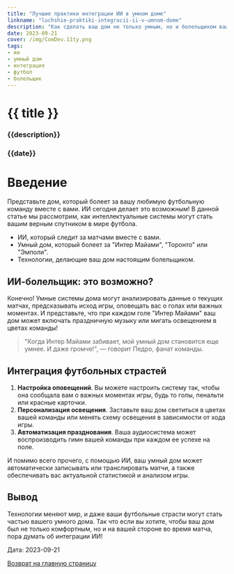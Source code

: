 ```yaml
---
title: "Лучшие практики интеграции ИИ в умном доме"
linkname: "luchshie-praktiki-integracii-ii-v-umnom-dome"
description: "Как сделать ваш дом не только умным, но и болельщиком вашего любимого футбольного клуба."
date: 2023-09-21
cover: /img/ComDev.11ty.png
tags:
- ии
- умный дом
- интеграция
- футбол
- болельщик 
---
```


# {{ title }}
### {{description}}
### {{date}}

# Введение

Представьте дом, который болеет за вашу любимую футбольную команду вместе с вами. ИИ сегодня делает это возможным! В данной статье мы рассмотрим, как интеллектуальные системы могут стать вашим верным спутником в мире футбола.

- ИИ, который следит за матчами вместе с вами.
- Умный дом, который болеет за "Интер Майами", "Торонто" или "Эмполи".
- Технологии, делающие ваш дом настоящим болельщиком.

## ИИ-болельщик: это возможно?

Конечно! Умные системы дома могут анализировать данные о текущих матчах, предсказывать исход игры, оповещать вас о голах или важных моментах. И представьте, что при каждом голе "Интер Майами" ваш дом может включать праздничную музыку или мигать освещением в цветах команды!

> "Когда Интер Майами забивает, мой умный дом становится еще умнее. И даже громче!", — говорит Педро, фанат команды.

## Интеграция футбольных страстей

1. **Настройка оповещений**. Вы можете настроить систему так, чтобы она сообщала вам о важных моментах игры, будь то голы, пенальти или красные карточки.
1. **Персонализация освещения**. Заставьте ваш дом светиться в цветах вашей команды или менять схему освещения в зависимости от хода игры.
1. **Автоматизация празднования**. Ваша аудиосистема может воспроизводить гимн вашей команды при каждом ее успехе на поле.

И помимо всего прочего, с помощью ИИ, ваш умный дом может автоматически записывать или транслировать матчи, а также обеспечивать вас актуальной статистикой и анализом игры.

## Вывод

Технологии меняют мир, и даже ваши футбольные страсти могут стать частью вашего умного дома. Так что если вы хотите, чтобы ваш дом был не только комфортным, но и на вашей стороне во время матча, пора думать об интеграции ИИ!

Дата: 2023-09-21

[Возврат на главную страницу](/)